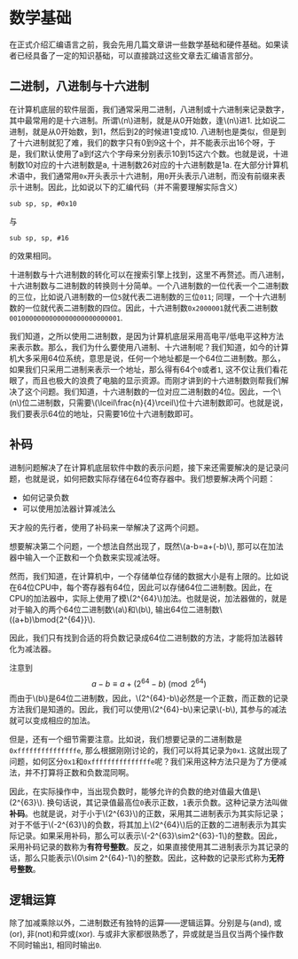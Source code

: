 # 数学基础

在正式介绍汇编语言之前，我会先用几篇文章讲一些数学基础和硬件基础。如果读者已经具备了一定的知识基础，可以直接跳过这些文章去汇编语言部分。

## 二进制，八进制与十六进制

在计算机底层的软件层面，我们通常采用二进制，八进制或十六进制来记录数字，其中最常用的是十六进制。所谓\\(n\\)进制，就是从0开始数，逢\\(n\\)进1. 比如说二进制，就是从0开始数，到1，然后到2的时候进1变成10. 八进制也是类似，但是到了十六进制就犯了难，我们的数字只有0到9这十个，并不能表示出16个呀，于是，我们默认使用了a到f这六个字母来分别表示10到15这六个数。也就是说，十进制数10对应的十六进制数是a, 十进制数26对应的十六进制数是1a. 在大部分计算机术语中，我们通常用`0x`开头表示十六进制，用`0`开头表示八进制，而没有前缀来表示十进制。因此，比如说以下的汇编代码（并不需要理解实际含义）

```armasm
sub	sp, sp, #0x10
```

与

```armasm
sub	sp, sp, #16
```

的效果相同。

十进制数与十六进制数的转化可以在搜索引擎上找到，这里不再赘述。而八进制，十六进制数与二进制数的转换则十分简单。一个八进制数的一位代表一个二进制数的三位，比如说八进制数的一位`5`就代表二进制数的三位`011`; 同理，一个十六进制数的一位就代表二进制数的四位。因此，十六进制数`0x2000001`就代表二进制数`0010000000000000000000000001`.

我们知道，之所以使用二进制数，是因为计算机底层采用高电平/低电平这种方法来表示数。那么，我们为什么要使用八进制、十六进制呢？我们知道，如今的计算机大多采用64位系统，意思是说，任何一个地址都是一个64位二进制数。那么，如果我们只采用二进制来表示一个地址，那么得有64个`0`或者`1`, 这不仅让我们看花眼了，而且也极大的浪费了电脑的显示资源。而刚才讲到的十六进制数则帮我们解决了这个问题。我们知道，十六进制数的一位对应二进制数的4位。因此，一个\\(n\\)位二进制数，只需要\\(\lceil\frac{n}{4}\rceil\\)位十六进制数即可。也就是说，我们要表示64位的地址，只需要16位十六进制数即可。

## 补码

进制问题解决了在计算机底层软件中数的表示问题，接下来还需要解决的是记录问题，也就是说，如何把数实际存储在64位寄存器中。我们想要解决两个问题：

* 如何记录负数
* 可以使用加法器计算减法么

天才般的先行者，使用了补码来一举解决了这两个问题。

想要解决第二个问题，一个想法自然出现了，既然\\(a-b=a+(-b)\\), 那可以在加法器中输入一个正数和一个负数来实现减法呀。

然而，我们知道，在计算机中，一个存储单位存储的数据大小是有上限的。比如说在64位CPU中，每个寄存器有64位，因此可以存储64位二进制数。因此，在CPU的加法器中，实际上使用了模\\(2^{64}\\)加法。也就是说，加法器做的，就是对于输入的两个64位二进制数\\(a\\)和\\(b\\), 输出64位二进制数\\((a+b)\bmod{2^{64}}\\). 

因此，我们只有找到合适的将负数记录成64位二进制数的方法，才能将加法器转化为减法器。

注意到
$$
a-b\equiv a+\left(2^{64}-b\right)\pmod{2^{64}}
$$
而由于\\(b\\)是64位二进制数，因此，\\(2^{64}-b\\)必然是一个正数，而正数的记录方法我们是知道的。因此，我们可以使用\\(2^{64}-b\\)来记录\\(-b\\), 其参与的减法就可以变成相应的加法。

但是，还有一个细节需要注意。比如说，我们想要记录的二进制数是`0xfffffffffffffffe`, 那么根据刚刚讨论的，我们可以将其记录为`0x1`. 这就出现了问题，如何区分`0x1`和`0xfffffffffffffffe`呢？我们采用这种方法只是为了方便减法，并不打算将正数和负数混同啊。

因此，在实际操作中，当出现负数时，能够允许的负数的绝对值最大值是\\(2^{63}\\). 换句话说，其记录值最高位`0`表示正数，`1`表示负数。这种记录方法叫做**补码**。也就是说，对于小于\\(2^{63}\\)的正数，采用其二进制表示为其实际记录；对于不低于\\(-2^{63}\\)的负数，将其加上\\(2^{64}\\)后的正数的二进制表示为其实际记录。如果采用补码，那么可以表示\\(-2^{63}\sim2^{63}-1\\)的整数。因此，采用补码记录的数称为**有符号整数**。反之，如果直接使用其二进制表示为其记录的话，那么只能表示\\(0\sim 2^{64}-1\\)的整数。因此，这种数的记录形式称为**无符号整数**。

## 逻辑运算

除了加减乘除以外，二进制数还有独特的运算——逻辑运算。分别是与(and), 或(or), 非(not)和异或(xor). 与或非大家都很熟悉了，异或就是当且仅当两个操作数不同时输出`1`, 相同时输出`0`.
